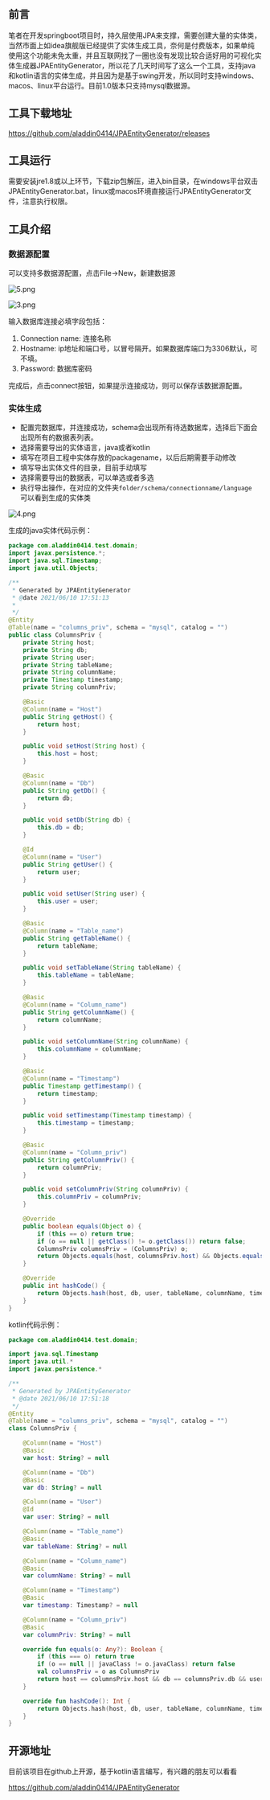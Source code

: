 ## 前言
笔者在开发springboot项目时，持久层使用JPA来支撑，需要创建大量的实体类，当然市面上如idea旗舰版已经提供了实体生成工具，奈何是付费版本，如果单纯使用这个功能未免太重，并且互联网找了一圈也没有发现比较合适好用的可视化实体生成器JPAEntityGenerator，所以花了几天时间写了这么一个工具，支持java和kotlin语言的实体生成，并且因为是基于swing开发，所以同时支持windows、macos、linux平台运行。目前1.0版本只支持mysql数据源。

## 工具下载地址
https://github.com/aladdin0414/JPAEntityGenerator/releases

## 工具运行
需要安装jre1.8或以上环节，下载zip包解压，进入bin目录，在windows平台双击JPAEntityGenerator.bat，linux或macos环境直接运行JPAEntityGenerator文件，注意执行权限。

## 工具介绍
### 数据源配置
可以支持多数据源配置，点击File->New，新建数据源


![5.png](https://p3-juejin.byteimg.com/tos-cn-i-k3u1fbpfcp/a962156c81914eb5927f65a93ea5aa85~tplv-k3u1fbpfcp-watermark.image)

![3.png](https://p3-juejin.byteimg.com/tos-cn-i-k3u1fbpfcp/ad6f4bbbd2544db4838edd8edc9e388d~tplv-k3u1fbpfcp-watermark.image)

输入数据库连接必填字段包括：

1. Connection name: 连接名称
2. Hostname: ip地址和端口号，以冒号隔开。如果数据库端口为3306默认，可不填。
3. Password: 数据库密码

完成后，点击connect按钮，如果提示连接成功，则可以保存该数据源配置。

### 实体生成
* 配置完数据库，并连接成功，schema会出现所有待选数据库，选择后下面会出现所有的数据表列表。
* 选择需要导出的实体语言，java或者kotlin
* 填写在项目工程中实体存放的packagename，以后后期需要手动修改
* 填写导出实体文件的目录，目前手动填写
* 选择需要导出的数据表，可以单选或者多选
* 执行导出操作，在对应的文件夹`folder/schema/connectionname/language `可以看到生成的实体类


![4.png](https://p9-juejin.byteimg.com/tos-cn-i-k3u1fbpfcp/e4d47a851a33433eb9ff5319707fc9ee~tplv-k3u1fbpfcp-watermark.image)

生成的java实体代码示例：

```java
package com.aladdin0414.test.domain;
import javax.persistence.*;
import java.sql.Timestamp;
import java.util.Objects;

/**
 * Generated by JPAEntityGenerator
 * @date 2021/06/10 17:51:13
 * 
 */
@Entity
@Table(name = "columns_priv", schema = "mysql", catalog = "")
public class ColumnsPriv {
	private String host;
	private String db;
	private String user;
	private String tableName;
	private String columnName;
	private Timestamp timestamp;
	private String columnPriv;

	@Basic
	@Column(name = "Host")
	public String getHost() {
		return host;
	}

	public void setHost(String host) {
		this.host = host;
	}

	@Basic
	@Column(name = "Db")
	public String getDb() {
		return db;
	}

	public void setDb(String db) {
		this.db = db;
	}

	@Id
	@Column(name = "User")
	public String getUser() {
		return user;
	}

	public void setUser(String user) {
		this.user = user;
	}

	@Basic
	@Column(name = "Table_name")
	public String getTableName() {
		return tableName;
	}

	public void setTableName(String tableName) {
		this.tableName = tableName;
	}

	@Basic
	@Column(name = "Column_name")
	public String getColumnName() {
		return columnName;
	}

	public void setColumnName(String columnName) {
		this.columnName = columnName;
	}

	@Basic
	@Column(name = "Timestamp")
	public Timestamp getTimestamp() {
		return timestamp;
	}

	public void setTimestamp(Timestamp timestamp) {
		this.timestamp = timestamp;
	}

	@Basic
	@Column(name = "Column_priv")
	public String getColumnPriv() {
		return columnPriv;
	}

	public void setColumnPriv(String columnPriv) {
		this.columnPriv = columnPriv;
	}

	@Override
	public boolean equals(Object o) {
		if (this == o) return true;
		if (o == null || getClass() != o.getClass()) return false;
		ColumnsPriv columnsPriv = (ColumnsPriv) o;
		return Objects.equals(host, columnsPriv.host) && Objects.equals(db, columnsPriv.db) && Objects.equals(user, columnsPriv.user) && Objects.equals(tableName, columnsPriv.tableName) && Objects.equals(columnName, columnsPriv.columnName) && Objects.equals(timestamp, columnsPriv.timestamp) && Objects.equals(columnPriv, columnsPriv.columnPriv);
	}

	@Override
	public int hashCode() {
		return Objects.hash(host, db, user, tableName, columnName, timestamp, columnPriv);
	}
}
```

kotlin代码示例：

```kotlin
package com.aladdin0414.test.domain;

import java.sql.Timestamp
import java.util.*
import javax.persistence.*

/**
 * Generated by JPAEntityGenerator
 * @date 2021/06/10 17:51:18
 */
@Entity
@Table(name = "columns_priv", schema = "mysql", catalog = "")
class ColumnsPriv {

	@Column(name = "Host")
	@Basic
	var host: String? = null

	@Column(name = "Db")
	@Basic
	var db: String? = null

	@Column(name = "User")
	@Id
	var user: String? = null

	@Column(name = "Table_name")
	@Basic
	var tableName: String? = null

	@Column(name = "Column_name")
	@Basic
	var columnName: String? = null

	@Column(name = "Timestamp")
	@Basic
	var timestamp: Timestamp? = null

	@Column(name = "Column_priv")
	@Basic
	var columnPriv: String? = null

	override fun equals(o: Any?): Boolean {
		if (this === o) return true
		if (o == null || javaClass != o.javaClass) return false
		val columnsPriv = o as ColumnsPriv
		return host == columnsPriv.host && db == columnsPriv.db && user == columnsPriv.user && tableName == columnsPriv.tableName && columnName == columnsPriv.columnName && timestamp == columnsPriv.timestamp && columnPriv == columnsPriv.columnPriv
	}

	override fun hashCode(): Int {
		return Objects.hash(host, db, user, tableName, columnName, timestamp, columnPriv)
	}
}
```

## 开源地址
目前该项目在github上开源，基于kotlin语言编写，有兴趣的朋友可以看看

https://github.com/aladdin0414/JPAEntityGenerator



